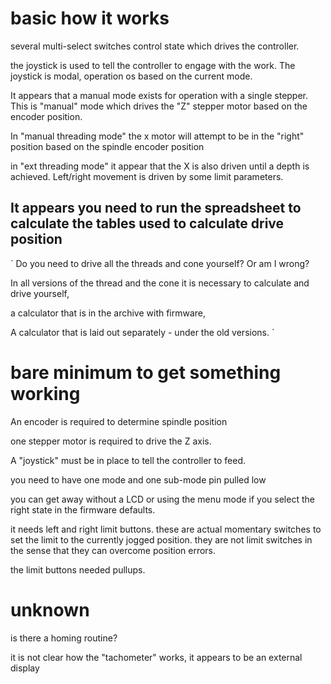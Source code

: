 #  basic how it works

several multi-select switches control state which drives the controller.  

the joystick is used to tell the controller to engage with the work.  The joystick is modal, operation os based on the current mode.

It appears that a manual mode exists for operation with a single stepper.  This is "manual" mode which drives the "Z" stepper motor based on the encoder position.

In "manual threading mode" the x motor will attempt to be in the "right" position based on the spindle encoder position

in "ext threading mode" it appear that the X is also driven until a depth is achieved.  Left/right movement is driven by some limit parameters.  


## It appears you need to run the spreadsheet to calculate the tables used to calculate drive position

`
Do you need to drive all the threads and cone yourself? Or am I wrong?

In all versions of the thread and the cone it is necessary to calculate and drive yourself,

a calculator that is in the archive with firmware,

A calculator that is laid out separately - under the old versions.
`

#  bare minimum to get something working

An encoder is required to determine spindle position

one stepper motor is required to drive the Z axis.

A "joystick" must be in place to tell the controller to feed.

you need to have one mode and one sub-mode pin pulled low

you can get away without a LCD or using the menu mode if you select the right state in the firmware defaults.

it needs left and right limit buttons.  these are actual momentary switches to set the limit to the currently jogged position.  they are not limit switches in the sense that they can overcome position errors. 

the limit buttons needed pullups.

# unknown

is there a homing routine?

it is not clear how the "tachometer" works, it appears to be an external display







